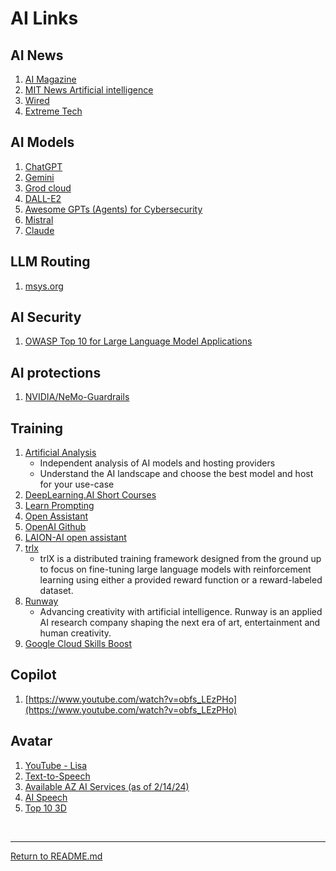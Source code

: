 # AI Links

## AI News
1. [AI Magazine](https://aimagazine.com/)
1. [MIT News Artificial intelligence](https://news.mit.edu/topic/artificial-intelligence2)
1. [Wired](https://www.wired.com/category/artificial-intelligence/)
1. [Extreme Tech](https://www.extremetech.com/tag/artificial-intelligence)


## AI Models

1. [ChatGPT](https://chat.openai.com/)
1. [Gemini](https://gemini.google.com/app)
1. [Grod cloud](https://console.groq.com/)
1. [DALL-E2](https://openai.com/dall-e-2)
1. [Awesome GPTs (Agents) for Cybersecurity](https://github.com/fr0gger/Awesome-GPT-Agents)
1. [Mistral](https://mistral.ai/)
1. [Claude](https://claude.ai/chats)

## LLM Routing
1. [msys.org](https://lmsys.org/blog/2024-07-01-routellm/)


## AI Security

1. [OWASP Top 10 for Large Language Model Applications](https://owasp.org/www-project-top-10-for-large-language-model-applications/)

## AI protections

1. [NVIDIA/NeMo-Guardrails](https://github.com/NVIDIA/NeMo-Guardrails)


## Training
1. [Artificial Analysis](https://artificialanalysis.ai/)
    - Independent analysis of AI models and hosting providers
    - Understand the AI landscape and choose the best model and host for your use-case
1. [DeepLearning.AI Short Courses](https://learn.deeplearning.ai/)
1. [Learn Prompting](https://learnprompting.org/_)
1. [Open Assistant](https://open-assistant.io/)
1. [OpenAI Github](https://github.com/openai)
1. [LAION-AI open assistant](https://github.com/LAION-AI/Open-Assistant)
1. [trlx](https://github.com/CarperAI/trlx)
    - trlX is a distributed training framework designed from the ground up to focus on fine-tuning large language models with reinforcement learning using either a provided reward function or a reward-labeled dataset.
1. [Runway](https://runwayml.com/)
    - Advancing creativity with artificial intelligence. Runway is an applied AI research company shaping the next era of art, entertainment and human creativity.
1. [Google Cloud Skills Boost](https://www.cloudskillsboost.google/)



## Copilot
1. [https://www.youtube.com/watch?v=obfs_LEzPHo](https://www.youtube.com/watch?v=obfs_LEzPHo)

## Avatar

1. [YouTube - Lisa](https://www.youtube.com/watch?v=Dvr9ByPUPgc)
1. [Text-to-Speech](https://learn.microsoft.com/en-us/azure/ai-services/speech-service/text-to-speech-avatar/what-is-text-to-speech-avatar)
1. [Available AZ AI Services (as of 2/14/24)](https://learn.microsoft.com/en-us/azure/ai-services/what-are-ai-services#available-azure-ai-services)
1. [AI Speech](https://techcommunity.microsoft.com/t5/ai-azure-ai-services-blog/azure-ai-speech-announces-public-preview-of-text-to-speech/ba-p/3981448)
1. [Top 10 3D](https://www.appypie.com/blog/best-ai-avatar-generators)

   
<br>
<hr>

[Return to README.md](README.md)

